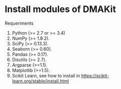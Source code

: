 # Install modules of DMAKit

Requeriments

1. Python (>= 2.7 or >= 3.4)
2. NumPy (>= 1.8.2).
3. SciPy (>= 0.13.3).
4. Seaborn (>= 0.60).
5. Pandas (>= 0.17).
6. Disutils (>= 2.7).
7. Argparse (>=1.1).
8. Matplotlib (>=1.5).
8. Scikit Learn, see how to install in https://scikit-learn.org/stable/install.html
